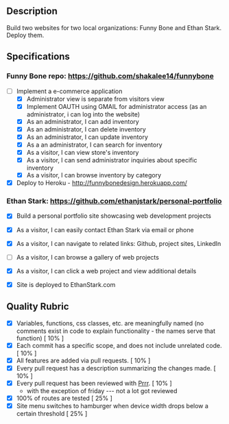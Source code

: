 ## Description

Build two websites for two local organizations: Funny Bone and Ethan Stark.  Deploy them.

## Specifications

### Funny Bone repo: https://github.com/shakalee14/funnybone
- [ ] Implement a e-commerce application
  - [x] Administrator view is separate from visitors view
  - [x] Implement OAUTH using GMAIL for administrator access (as an administrator, i can log into the website)
  - [x] As an administrator, I can add inventory
  - [x] As an administrator, I can delete inventory
  - [x] As an administrator, I can update inventory
  - [x] As a an administrator, I can search for inventory
  - [x] As a visitor, I can view store's inventory
  - [x] As a visitor, I can send administrator inquiries about specific inventory
  - [x] As a visitor, I can browse inventory by category
- [x] Deploy to Heroku - http://funnybonedesign.herokuapp.com/

### Ethan Stark: https://github.com/ethanjstark/personal-portfolio
- [x] Build a personal portfolio site showcasing web development projects
- [x] As a visitor, I can easily contact Ethan Stark via email or phone
- [x] As a visitor, I can navigate to related links: Github, project sites, LinkedIn
- [ ] As a visitor, I can browse a gallery of web projects
- [x] As a visitor, I can click a web project and view additional details
- [x] Site is deployed to EthanStark.com


## Quality Rubric

- [x] Variables, functions, css classes, etc. are meaningfully named (no comments exist in code to explain functionality - the names serve that function) [ 10% ]
- [x] Each commit has a specific scope, and does not include unrelated code. [ 10% ]
- [x] All features are added via pull requests. [ 10% ]
- [x] Every pull request has a description summarizing the changes made. [ 10% ]
- [x] Every pull request has been reviewed with [Prrr](http://prrr.apps.learnersguild.org/). [ 10% ]
    - with the exception of friday --- not a lot got reviewed 
- [x] 100% of routes are tested [ 25% ]
- [x] Site menu switches to hamburger when device width drops below a certain threshold [ 25% ]
